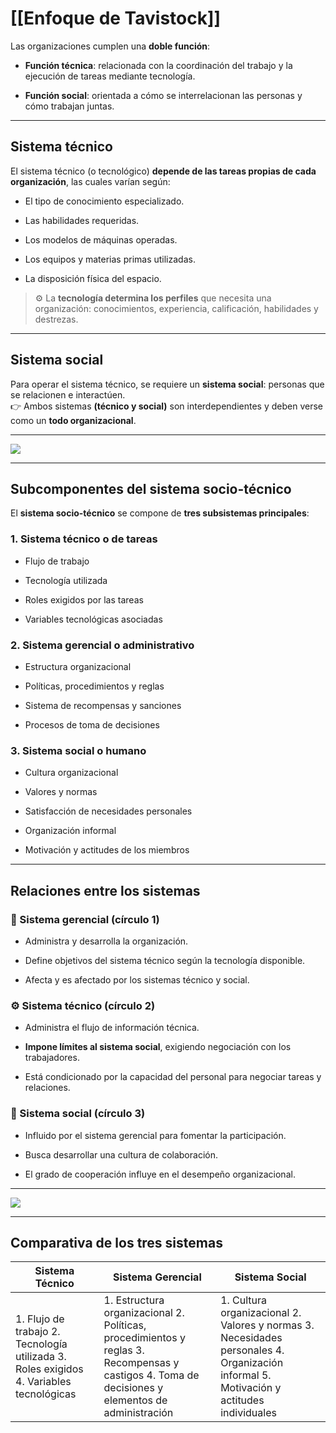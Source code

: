 
# [[Enfoque de Tavistock]]

Las organizaciones cumplen una **doble función**:

- **Función técnica**: relacionada con la coordinación del trabajo y la ejecución de tareas mediante tecnología.
    
- **Función social**: orientada a cómo se interrelacionan las personas y cómo trabajan juntas.
    

---

## Sistema técnico

El sistema técnico (o tecnológico) **depende de las tareas propias de cada organización**, las cuales varían según:

- El tipo de conocimiento especializado.
    
- Las habilidades requeridas.
    
- Los modelos de máquinas operadas.
    
- Los equipos y materias primas utilizadas.
    
- La disposición física del espacio.
    

> ⚙️ La **tecnología determina los perfiles** que necesita una organización: conocimientos, experiencia, calificación, habilidades y destrezas.

---

## Sistema social

Para operar el sistema técnico, se requiere un **sistema social**: personas que se relacionen e interactúen.  
👉 Ambos sistemas **(técnico y social)** son interdependientes y deben verse como un **todo organizacional**.

---

![](https://lh7-rt.googleusercontent.com/docsz/AD_4nXfOzaJMlMxPo0LeUpWdVXLH5ruxuaduHYcntjnEpG8BSZ2Nru3D6dOysKWGSSyq1buHSEnq6YjW_KKDB_DPlXbRRefLMlP7nMVEGIwpbGbrjew3waB5hIodMhtZom56zrjj8WT3?key=pSXgBAnsFKCLlD9I8kI19Q)

---

## Subcomponentes del sistema socio-técnico

El **sistema socio-técnico** se compone de **tres subsistemas principales**:

### 1. Sistema técnico o de tareas

- Flujo de trabajo
    
- Tecnología utilizada
    
- Roles exigidos por las tareas
    
- Variables tecnológicas asociadas
    

### 2. Sistema gerencial o administrativo

- Estructura organizacional
    
- Políticas, procedimientos y reglas
    
- Sistema de recompensas y sanciones
    
- Procesos de toma de decisiones
    

### 3. Sistema social o humano

- Cultura organizacional
    
- Valores y normas
    
- Satisfacción de necesidades personales
    
- Organización informal
    
- Motivación y actitudes de los miembros
    

---

## Relaciones entre los sistemas

### 🔁 Sistema gerencial (círculo 1)

- Administra y desarrolla la organización.
    
- Define objetivos del sistema técnico según la tecnología disponible.
    
- Afecta y es afectado por los sistemas técnico y social.
    

### ⚙️ Sistema técnico (círculo 2)

- Administra el flujo de información técnica.
    
- **Impone límites al sistema social**, exigiendo negociación con los trabajadores.
    
- Está condicionado por la capacidad del personal para negociar tareas y relaciones.
    

### 🧠 Sistema social (círculo 3)

- Influido por el sistema gerencial para fomentar la participación.
    
- Busca desarrollar una cultura de colaboración.
    
- El grado de cooperación influye en el desempeño organizacional.
    

---

![](https://lh7-rt.googleusercontent.com/docsz/AD_4nXcQ9xJAVbxTErZ573S8pIVfeCMlneZEv6mUhZlXYBaDdbifLSI7BAxOkecKsu3mj-jDwwEjouC320dWZBFucTWg53qjbZTTbt45VIL7kcri584Rhy_IrfKnV0yMup57SCaAcGG8kQ?key=pSXgBAnsFKCLlD9I8kI19Q)

---

## Comparativa de los tres sistemas

|**Sistema Técnico**|**Sistema Gerencial**|**Sistema Social**|
|---|---|---|
|1. Flujo de trabajo 2. Tecnología utilizada 3. Roles exigidos 4. Variables tecnológicas|1. Estructura organizacional 2. Políticas, procedimientos y reglas 3. Recompensas y castigos 4. Toma de decisiones y elementos de administración|1. Cultura organizacional 2. Valores y normas 3. Necesidades personales 4. Organización informal 5. Motivación y actitudes individuales|
